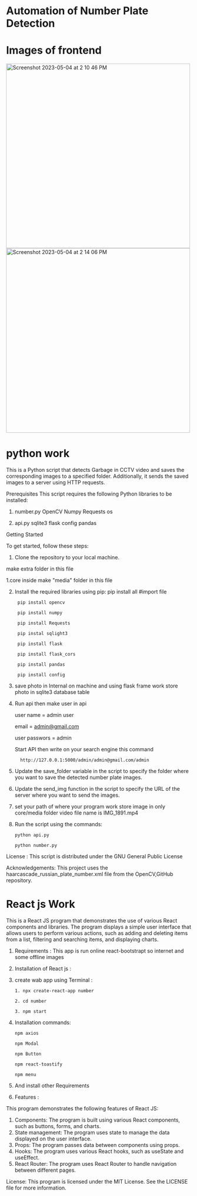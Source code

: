 # Automation of Number Plate Detection

# Images of frontend

<img width="500" alt="Screenshot 2023-05-04 at 2 10 46 PM" src="https://user-images.githubusercontent.com/132324275/236158607-dfbe6d16-ecb2-46ba-83ee-a36da83e9b3e.png">

<img width="500" alt="Screenshot 2023-05-04 at 2 14 06 PM" src="https://user-images.githubusercontent.com/132324275/236158985-efc749d4-2d27-4c42-9e86-3f233f4d9c40.png">


# python work
This is a Python script that detects Garbage in CCTV video and saves the corresponding images to a specified folder. Additionally, it sends the saved images to a server using HTTP requests.

Prerequisites This script requires the following Python libraries to be installed:

1. number.py OpenCV Numpy Requests os

2. api.py sqlite3 flask config pandas

Getting Started

To get started, follow these steps:

1. Clone the repository to your local machine.

make extra folder in this file

1.core
inside  make "media" folder in this file
 

2. Install the required libraries using pip: pip install all #import file

        pip install opencv
 
        pip install numpy
 
        pip install Requests
 
        pip instal sqlight3
 
        pip install flask
 
        pip install flask_cors
 
        pip install pandas
 
        pip install config

3. save photo in Internal on machine and using flask frame work store photo in sqlite3 database table

4. Run api then make user in api 
        
     user name = admin user
    
     email = admin@gmail.com 
      
     user passwors = admin

     Start API then write on your search engine this command

         http://127.0.0.1:5000/admin/admin@gmail.com/admin

5. Update the save_folder variable in the script to specify the folder where you want to save the detected number plate images.

6. Update the send_img function in the script to specify the URL of the server where you want to send the images.

7. set your path of where your program work store image in only core/media folder video file name is IMG_1891.mp4

8. Run the script using the commands:

       python api.py
 
       python number.py

License : 
This script is distributed under the GNU General Public License

Acknowledgements: 
This project uses the haarcascade_russian_plate_number.xml file from the OpenCV,GitHub repository.

# React js Work 

This is a React JS program that demonstrates the use of various React components and libraries. The program displays a simple user interface that allows users to perform various actions, such as adding and deleting items from a list, filtering and searching items, and displaying charts.

1. Requirements :
        This app is run online react-bootstrapt so internet and some offline images 

2. Installation of React js : 

 1. create wab app using Terminal :

        1. npx create-react-app number

        2. cd number

        3. npm start

 2. Installation commands: 

        npm axios
  
        npm Modal

        npm Button 

        npm react-toastify

        npm menu
 
 3. And install other Requirements 


3. Features : 

This program demonstrates the following features of React JS:

1. Components: The program is built using various React components, such as buttons, forms, and charts.
2. State management: The program uses state to manage the data displayed on the user interface.
3. Props: The program passes data between components using props.
4. Hooks: The program uses various React hooks, such as useState and useEffect.
5. React Router: The program uses React Router to handle navigation between different pages.

License: 
This program is licensed under the MIT License. See the LICENSE file for more information.
